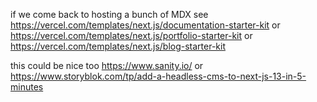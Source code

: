 if we come back to hosting a bunch of MDX see https://vercel.com/templates/next.js/documentation-starter-kit
or https://vercel.com/templates/next.js/portfolio-starter-kit
or https://vercel.com/templates/next.js/blog-starter-kit

this could be nice too https://www.sanity.io/
or https://www.storyblok.com/tp/add-a-headless-cms-to-next-js-13-in-5-minutes
